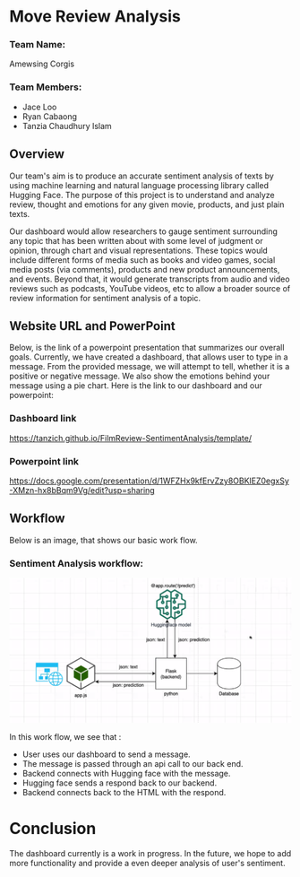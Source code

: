# Move Review Analysis 
### Team Name:
Amewsing Corgis

### Team Members:
- Jace Loo
- Ryan Cabaong
- Tanzia Chaudhury Islam

## Overview
Our team's aim is to produce an accurate sentiment analysis of texts by using machine learning and natural language processing library called Hugging Face. The purpose of this project is to understand and analyze review, thought and emotions for any given movie, products, and just plain texts.

Our dashboard would allow researchers to gauge sentiment surrounding any topic that has been written about with some level of judgment or opinion, through chart and visual representations. These topics would include different forms of media such as books and video games, social media posts (via comments), products and new product announcements, and events. Beyond that, it would generate transcripts from audio and video reviews such as podcasts, YouTube videos, etc to allow a broader source of review information for sentiment analysis of a topic.

## Website URL and PowerPoint
Below, is the link of a powerpoint presentation that summarizes our overall goals. 
Currently, we have created a dashboard, that allows user to type in a message. From the provided message, we will attempt to tell, whether it is a positive or negative message. We also show the emotions behind your message using a pie chart. Here is the link to our dashboard and our powerpoint: 

### Dashboard link
https://tanzich.github.io/FilmReview-SentimentAnalysis/template/

### Powerpoint link
https://docs.google.com/presentation/d/1WFZHx9kfErvZzy8OBKlEZ0egxSy-XMzn-hx8bBqm9Vg/edit?usp=sharing

## Workflow
Below is an image, that shows our basic work flow. 

### Sentiment Analysis workflow:
![workflow](img/workFlow.png)

In this work flow, we see that :
- User uses our dashboard to send a message.
- The message is passed through an api call to our back end.
- Backend connects with Hugging face with the message.
- Hugging face sends a respond back to our backend.
- Backend connects back to the HTML with the respond. 

# Conclusion
The dashboard currently is a work in progress. In the future, we hope to add more functionality and provide a even deeper analysis of user's sentiment. 



